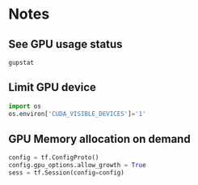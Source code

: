 Notes
=====

## See GPU usage status

```
gupstat
```

## Limit GPU device

```python
import os
os.environ['CUDA_VISIBLE_DEVICES']='1'
```

## GPU Memory allocation on demand

```python
config = tf.ConfigProto()
config.gpu_options.allow_growth = True
sess = tf.Session(config=config)
```
